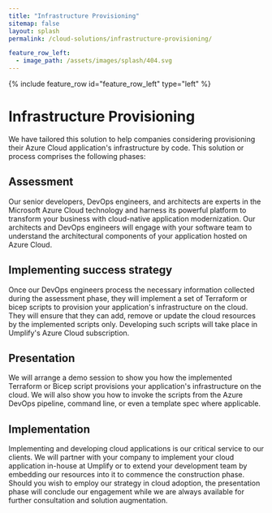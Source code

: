 ```yaml
---
title: "Infrastructure Provisioning"
sitemap: false
layout: splash
permalink: /cloud-solutions/infrastructure-provisioning/

feature_row_left:
  - image_path: /assets/images/splash/404.svg
---
```


{% include feature_row id="feature_row_left" type="left" %}


# Infrastructure Provisioning

We have tailored this solution to help companies considering provisioning their Azure Cloud application's infrastructure by code. This solution or process comprises the following phases:

## Assessment

Our senior developers, DevOps engineers, and architects are experts in the Microsoft Azure Cloud technology and harness its powerful platform to transform your business with cloud-native application modernization. Our architects and DevOps engineers will engage with your software team to understand the architectural components of your application hosted on Azure Cloud.

## Implementing success strategy

Once our DevOps engineers process the necessary information collected during the assessment phase, they will implement a set of Terraform or bicep scripts to provision your application's infrastructure on the cloud. They will ensure that they can add, remove or update the cloud resources by the implemented scripts only. Developing such scripts will take place in Umplify's Azure Cloud subscription.

## Presentation

We will arrange a demo session to show you how the implemented Terraform or Bicep script provisions your application's infrastructure on the cloud. We will also show you how to invoke the scripts from the Azure DevOps pipeline, command line, or even a template spec where applicable.

## Implementation

Implementing and developing cloud applications is our critical service to our clients. We will partner with your company to implement your cloud application in-house at Umplify or to extend your development team by embedding our resources into it to commence the construction phase. Should you wish to employ our strategy in cloud adoption, the presentation phase will conclude our engagement while we are always available for further consultation and solution augmentation.
